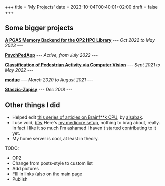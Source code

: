 +++
title = 'My Projects'
date = 2023-10-04T00:40:01+02:00
draft = false
+++

## Some bigger projects

**[A PGAS Memory Backend for the OP2 HPC Library](/projects/op2_gaspi)** --- _Oct 2022 to May 2023_ ---

**[PsychPedApp](/projects/psychpedapp)** --- _Active, from July 2022_ ---

**[Classification of Pedestrian Activity via Computer Vision](/projects/computer_vision)** --- _Sept 2021 to May 2022_ ---

**[modue](/projects/modue)** --- _March 2020 to August 2021_ ---

**[Staszic-Zapisy](/projects/staszic-zapisy)** --- _Dec 2018_ --- 


## Other things I did

* Helped edit [this series of articles on Brainf**k CPU](https://dev.to/olus2000/series/12820), by [alsabak](https://olus2000.pl).
* I use void, [btw](https://voidlinux.org) Here's [my mediocre setup](void_setup.md), nothing to brag about, really. In fact I like it so much I'm ashamed I haven't started contributing to it yet.
* My home server is cool, at least in theory. 


 TODO:
 * OP2
 * Change from posts-style to custom list
 * Add pictures
 * FIll in links (also on the main page
 * Publish
